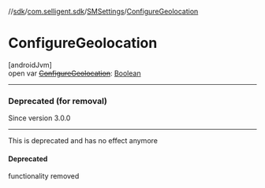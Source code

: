 //[sdk](../../../index.md)/[com.selligent.sdk](../index.md)/[SMSettings](index.md)/[ConfigureGeolocation](-configure-geolocation.md)

# ConfigureGeolocation

[androidJvm]\
open var [~~ConfigureGeolocation~~](-configure-geolocation.md): [Boolean](https://kotlinlang.org/api/latest/jvm/stdlib/kotlin/-boolean/index.html)

---

### Deprecated (for removal)

Since version 3.0.0

---

This is deprecated and has no effect anymore

#### Deprecated

functionality removed
